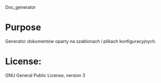 Doc_generator

# Purpose
Generator dokumentów oparty na szablonach i plikach konfiguracyjnych.

 
# License:
GNU General Public License, version 3

